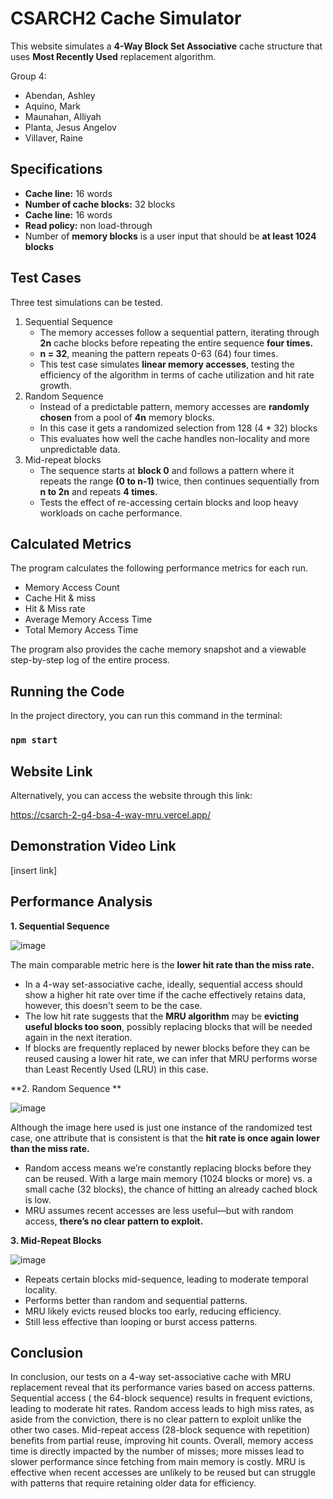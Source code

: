 # CSARCH2 Cache Simulator

This website simulates a **4-Way Block Set Associative** cache structure that uses **Most Recently Used** replacement algorithm.

Group 4:
- Abendan, Ashley
- Aquino, Mark
- Maunahan, Alliyah
- Planta, Jesus Angelov
- Villaver, Raine

## Specifications 
- **Cache line:** 16 words
- **Number of cache blocks:** 32 blocks
- **Cache line:** 16 words
- **Read policy:** non load-through
- Number of **memory blocks** is a user input that should be **at least 1024 blocks**

## Test Cases 
Three test simulations can be tested. 

1. Sequential Sequence
   - The memory accesses follow a sequential pattern, iterating through **2n** cache blocks before repeating the entire sequence **four times.**
   - **n = 32**, meaning the pattern repeats 0-63 (64) four times.
   - This test case simulates **linear memory accesses**, testing the efficiency of the algorithm in terms of cache utilization and hit rate growth.
2.   Random Sequence
     - Instead of a predictable pattern, memory accesses are **randomly chosen** from a pool of **4n** memory blocks.
     - In this case it gets a randomized selection from 128 (4 * 32) blocks
     - This evaluates how well the cache handles non-locality and more unpredictable data.
3. Mid-repeat blocks
   - The sequence starts at **block 0** and follows a pattern where it repeats the range **(0 to n-1)** twice, then continues sequentially from **n to 2n** and repeats **4 times.**
   - Tests the effect of re-accessing certain blocks and loop heavy workloads on cache performance.
  
  ## Calculated Metrics
  The program calculates the following performance metrics for each run. 
  - Memory Access Count
  - Cache Hit & miss
  - Hit & Miss rate
  - Average Memory Access Time
  - Total Memory Access Time

The program also provides the cache memory snapshot and a viewable step-by-step log of the entire process.

## Running the Code 
In the project directory, you can run this command in the terminal:
 
 ### `npm start`

 ## Website Link
 Alternatively, you can access the website through this link: 
 
 https://csarch-2-g4-bsa-4-way-mru.vercel.app/

## Demonstration Video Link 
[insert link]

## Performance Analysis 
**1. Sequential Sequence**


![image](https://github.com/user-attachments/assets/74b61f93-3055-4d21-97bf-c4e7b758a770)


The main comparable metric here is the **lower hit rate than the miss rate.**
- In a 4-way set-associative cache, ideally, sequential access should show a higher hit rate over time if the cache effectively retains data, however, this doesn't seem to be the case.
- The low hit rate suggests that the **MRU algorithm** may be **evicting useful blocks too soon**, possibly replacing blocks that will be needed again in the next iteration.
- If blocks are frequently replaced by newer blocks before they can be reused causing a lower hit rate, we can infer that MRU performs worse than Least Recently Used (LRU) in this case.

**2. Random Sequence
**

![image](https://github.com/user-attachments/assets/d0c56a0a-e1aa-491a-99d4-66435f73cf80)

Although the image here used is just one instance of the randomized test case, one attribute that is consistent is that the **hit rate is once again lower than the miss rate.**
- Random access means we’re constantly replacing blocks before they can be reused. With a large main memory (1024 blocks or more) vs. a small cache (32 blocks), the chance of hitting an already cached block is low.
- MRU assumes recent accesses are less useful—but with random access, **there’s no clear pattern to exploit.**


**3. Mid-Repeat Blocks**


![image](https://github.com/user-attachments/assets/35aeaa92-2ce3-4a7e-963e-be8ed408f85b)

- Repeats certain blocks mid-sequence, leading to moderate temporal locality.
- Performs better than random and sequential patterns.
- MRU likely evicts reused blocks too early, reducing efficiency.
- Still less effective than looping or burst access patterns.

## Conclusion
In conclusion, our tests on a 4-way set-associative cache with MRU replacement reveal that its performance varies based on access patterns. Sequential access ( the 64-block sequence) results in frequent evictions, leading to moderate hit rates. Random access leads to high miss rates, as aside from the conviction, there is no clear pattern to exploit unlike the other two cases. Mid-repeat access (28-block sequence with repetition) benefits from partial reuse, improving hit counts.  Overall, memory access time is directly impacted by the number of misses; more misses lead to slower performance since fetching from main memory is costly. MRU is effective when recent accesses are unlikely to be reused but can struggle with patterns that require retaining older data for efficiency.












